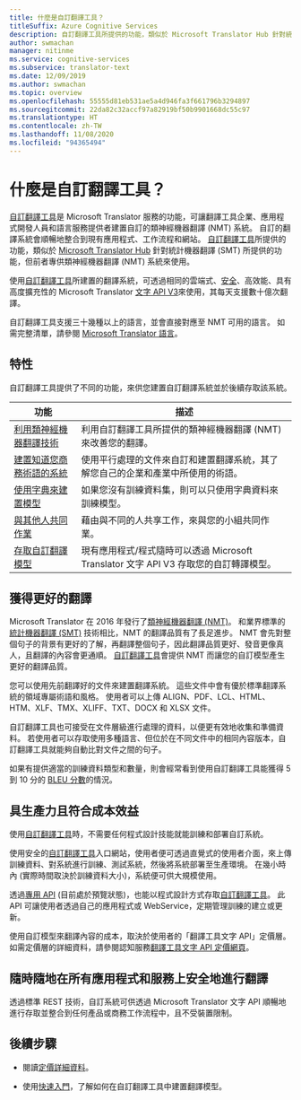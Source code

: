 ```yaml
---
title: 什麼是自訂翻譯工具？
titleSuffix: Azure Cognitive Services
description: 自訂翻譯工具所提供的功能，類似於 Microsoft Translator Hub 針對統計機器翻譯 (SMT) 所提供的功能，但前者專供類神經機器翻譯 (NMT) 系統來使用。
author: swmachan
manager: nitinme
ms.service: cognitive-services
ms.subservice: translator-text
ms.date: 12/09/2019
ms.author: swmachan
ms.topic: overview
ms.openlocfilehash: 55555d81eb531ae5a4d946fa3f661796b3294897
ms.sourcegitcommit: 22da82c32accf97a82919bf50b9901668dc55c97
ms.translationtype: HT
ms.contentlocale: zh-TW
ms.lasthandoff: 11/08/2020
ms.locfileid: "94365494"
---
```

# <a name="what-is-custom-translator"></a>什麼是自訂翻譯工具？

[自訂翻譯工具](https://portal.customtranslator.azure.ai)是 Microsoft Translator 服務的功能，可讓翻譯工具企業、應用程式開發人員和語言服務提供者建置自訂的類神經機器翻譯 (NMT) 系統。 自訂的翻譯系統會順暢地整合到現有應用程式、工作流程和網站。 [自訂翻譯工具](https://portal.customtranslator.azure.ai/)所提供的功能，類似於 [Microsoft Translator Hub](https://hub.microsofttranslator.com/) 針對統計機器翻譯 (SMT) 所提供的功能，但前者專供類神經機器翻譯 (NMT) 系統來使用。

使用[自訂翻譯工具](https://portal.customtranslator.azure.ai)所建置的翻譯系統，可透過相同的雲端式、[安全](https://cognitive.uservoice.com/knowledgebase/articles/1147537-api-and-customization-confidentiality)、高效能、具有高度擴充性的 Microsoft Translator [文字 API V3](../reference/v3-0-translate.md?tabs=curl)來使用，其每天支援數十億次翻譯。

自訂翻譯工具支援三十幾種以上的語言，並會直接對應至 NMT 可用的語言。 如需完整清單，請參閱 [Microsoft Translator 語言](../language-support.md#customization)。

## <a name="features"></a>特性

自訂翻譯工具提供了不同的功能，來供您建置自訂翻譯系統並於後續存取該系統。

|功能  |描述  |
|---------|---------|
|[利用類神經機器翻譯技術](https://www.microsoft.com/translator/blog/2016/11/15/microsoft-translator-launching-neural-network-based-translations-for-all-its-speech-languages/)     |  利用自訂翻譯工具所提供的類神經機器翻譯 (NMT) 來改善您的翻譯。       |
|[建置知道您商務術語的系統](what-are-parallel-documents.md)     |  使用平行處理的文件來自訂和建置翻譯系統，其了解您自己的企業和產業中所使用的術語。       |
|[使用字典來建置模型](what-is-dictionary.md)     |   如果您沒有訓練資料集，則可以只使用字典資料來訓練模型。       |
|[與其他人共同作業](how-to-manage-settings.md#share-your-workspace)     |   藉由與不同的人共享工作，來與您的小組共同作業。     |
|[存取自訂翻譯模型](../reference/v3-0-translate.md?tabs=curl)     |  現有應用程式/程式隨時可以透過 Microsoft Translator 文字 API V3 存取您的自訂轉譯模型。       |

## <a name="get-better-translations"></a>獲得更好的翻譯

Microsoft Translator 在 2016 年發行了[類神經機器翻譯 (NMT)](https://www.microsoft.com/translator/blog/2016/11/15/microsoft-translator-launching-neural-network-based-translations-for-all-its-speech-languages/)。 和業界標準的[統計機器翻譯 (SMT)](https://en.wikipedia.org/wiki/Statistical_machine_translation) 技術相比，NMT 的翻譯品質有了長足進步。 NMT 會先對整個句子的背景有更好的了解，再翻譯整個句子，因此翻譯品質更好、發音更像真人，且翻譯的內容會更通順。 [自訂翻譯工具](https://portal.customtranslator.azure.ai)會提供 NMT 而讓您的自訂模型產生更好的翻譯品質。

您可以使用先前翻譯好的文件來建置翻譯系統。 這些文件中會有優於標準翻譯系統的領域專屬術語和風格。 使用者可以上傳 ALIGN、PDF、LCL、HTML、HTM、XLF、TMX、XLIFF、TXT、DOCX 和 XLSX 文件。

自訂翻譯工具也可接受在文件層級進行處理的資料，以便更有效地收集和準備資料。 若使用者可以存取使用多種語言、但位於在不同文件中的相同內容版本，自訂翻譯工具就能夠自動比對文件之間的句子。

如果有提供適當的訓練資料類型和數量，則會經常看到使用自訂翻譯工具能獲得 5 到 10 分的 [BLEU 分數](what-is-bleu-score.md)的情況。

## <a name="be-productive-and-cost-effective"></a>具生產力且符合成本效益

使用[自訂翻譯工具](https://portal.customtranslator.azure.ai)時，不需要任何程式設計技能就能訓練和部署自訂系統。

使用安全的[自訂翻譯工具](https://portal.customtranslator.azure.ai)入口網站，使用者便可透過直覺式的使用者介面，來上傳訓練資料、對系統進行訓練、測試系統，然後將系統部署至生產環境。 在幾小時內 (實際時間取決於訓練資料大小)，系統便可供大規模使用。

透過[專用 API](https://custom-api.cognitive.microsofttranslator.com/swagger/) (目前處於預覽狀態)，也能以程式設計方式存取[自訂翻譯工具](https://portal.customtranslator.azure.ai)。 此 API 可讓使用者透過自己的應用程式或 WebService，定期管理訓練的建立或更新。

使用自訂模型來翻譯內容的成本，取決於使用者的「翻譯工具文字 API」定價層。 如需定價層的詳細資料，請參閱認知服務[翻譯工具文字 API 定價網頁](https://azure.microsoft.com/pricing/details/cognitive-services/translator-text-api/)。

## <a name="securely-translate-anytime-anywhere-on-all-your-apps-and-services"></a>隨時隨地在所有應用程式和服務上安全地進行翻譯

透過標準 REST 技術，自訂系統可供透過 Microsoft Translator 文字 API 順暢地進行存取並整合到任何產品或商務工作流程中，且不受裝置限制。

## <a name="next-steps"></a>後續步驟

- 閱讀[定價詳細資料](https://azure.microsoft.com/pricing/details/cognitive-services/translator-text-api/)。

- 使用[快速入門](quickstart-build-deploy-custom-model.md)，了解如何在自訂翻譯工具中建置翻譯模型。